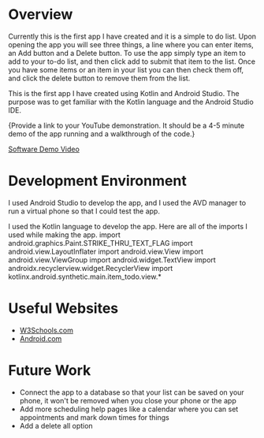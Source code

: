 # Overview

Currently this is the first app I have created and it is a simple to do list.
Upon opening the app you will see three things, a line where you can enter items, an Add button and a Delete button. To use the app simply type an item to add to your to-do list, and then click add to submit that item to the list. Once you have some items or an item in your list you can then check them off, and click the delete button to remove them from the list. 

This is the first app I have created using Kotlin and Android Studio. The purpose was to get familiar with the Kotlin language and the Android Studio IDE. 


{Provide a link to your YouTube demonstration.  It should be a 4-5 minute demo of the app running and a walkthrough of the code.}

[Software Demo Video](http://youtube.link.goes.here)

# Development Environment

I used Android Studio to develop the app, and I used the AVD manager to run a virtual phone so that I could test the app. 

I used the Kotlin language to develop the app. Here are all of the imports I used while making the app. 
import android.graphics.Paint.STRIKE_THRU_TEXT_FLAG
import android.view.LayoutInflater
import android.view.View
import android.view.ViewGroup
import android.widget.TextView
import androidx.recyclerview.widget.RecyclerView
import kotlinx.android.synthetic.main.item_todo.view.*

# Useful Websites

* [W3Schools.com](https://www.w3schools.com/)
* [Android.com](https://developer.android.com/training/basics/firstapp)

# Future Work

* Connect the app to a database so that your list can be saved on your phone, it won't be removed when you close your phone or the app
* Add more scheduling help pages like a calendar where you can set appointments and mark down times for things
* Add a delete all option
